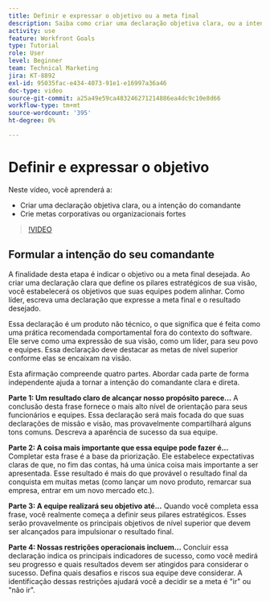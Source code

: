 ```yaml
---
title: Definir e expressar o objetivo ou a meta final
description: Saiba como criar uma declaração objetiva clara, ou a intenção do comandante, e escrever objetivos empresariais ou organizacionais fortes.
activity: use
feature: Workfront Goals
type: Tutorial
role: User
level: Beginner
team: Technical Marketing
jira: KT-8892
exl-id: 95035fac-e434-4073-91e1-e16997a36a46
doc-type: video
source-git-commit: a25a49e59ca483246271214886ea4dc9c10e8d66
workflow-type: tm+mt
source-wordcount: '395'
ht-degree: 0%

---
```


# Definir e expressar o objetivo

Neste vídeo, você aprenderá a:

* Criar uma declaração objetiva clara, ou a intenção do comandante
* Crie metas corporativas ou organizacionais fortes

>[!VIDEO](https://video.tv.adobe.com/v/335186/?quality=12&learn=on)

<!--
Your turn graphic
-->

## Formular a intenção do seu comandante

A finalidade desta etapa é indicar o objetivo ou a meta final desejada. Ao criar uma declaração clara que define os pilares estratégicos de sua visão, você estabelecerá os objetivos que suas equipes podem alinhar. Como líder, escreva uma declaração que expresse a meta final e o resultado desejado.

Essa declaração é um produto não técnico, o que significa que é feita como uma prática recomendada comportamental fora do contexto do software. Ele serve como uma expressão de sua visão, como um líder, para seu povo e equipes. Essa declaração deve destacar as metas de nível superior conforme elas se encaixam na visão.

Esta afirmação compreende quatro partes. Abordar cada parte de forma independente ajuda a tornar a intenção do comandante clara e direta.

**Parte 1: Um resultado claro de alcançar nosso propósito parece...**
A conclusão desta frase fornece o mais alto nível de orientação para seus funcionários e equipes. Essa declaração será mais focada do que suas declarações de missão e visão, mas provavelmente compartilhará alguns tons comuns. Descreva a aparência de sucesso da sua equipe.

**Parte 2: A coisa mais importante que essa equipe pode fazer é...**
Completar esta frase é a base da priorização. Ele estabelece expectativas claras de que, no fim das contas, há uma única coisa mais importante a ser apresentada. Esse resultado é mais do que provável o resultado final da conquista em muitas metas (como lançar um novo produto, remarcar sua empresa, entrar em um novo mercado etc.).

**Parte 3: A equipe realizará seu objetivo até...**
Quando você completa essa frase, você realmente começa a definir seus pilares estratégicos. Esses serão provavelmente os principais objetivos de nível superior que devem ser alcançados para impulsionar o resultado final.

**Parte 4: Nossas restrições operacionais incluem...**
Concluir essa declaração indica os principais indicadores de sucesso, como você medirá seu progresso e quais resultados devem ser atingidos para considerar o sucesso. Defina quais desafios e riscos sua equipe deve considerar. A identificação dessas restrições ajudará você a decidir se a meta é &quot;ir&quot; ou &quot;não ir&quot;.
